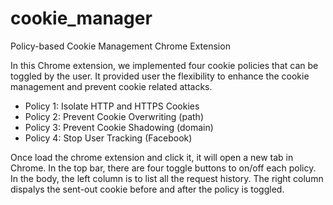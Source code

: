 # cookie_manager
Policy-based Cookie Management Chrome Extension

In this Chrome extension, we implemented four cookie policies that can be toggled by the user. 
It provided user the flexibility to enhance the cookie management and prevent cookie related attacks. 

- Policy 1: Isolate HTTP and HTTPS Cookies
- Policy 2: Prevent Cookie Overwriting (path)
- Policy 3: Prevent Cookie Shadowing (domain)
- Policy 4: Stop User Tracking (Facebook)

Once load the chrome extension and click it, it will open a new tab in Chrome.
In the top bar, there are four toggle buttons to on/off each policy. 
In the body, the left column is to list all the request history. 
The right column dispalys the sent-out cookie before and after the policy is toggled.  
